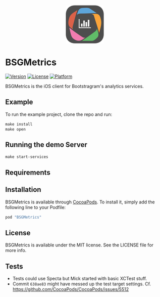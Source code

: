 <h3 align="center">
  <img src="Example/BSGMetrics/Images.xcassets/AppIcon.appiconset/Icon-60%402x.png" alt="BSGMetrics Logo" />
</h3>

# BSGMetrics

[![Version](https://img.shields.io/cocoapods/v/BSGMetrics.svg?style=flat)](http://cocoapods.org/pods/BSGMetrics)
[![License](https://img.shields.io/cocoapods/l/BSGMetrics.svg?style=flat)](http://cocoapods.org/pods/BSGMetrics)
[![Platform](https://img.shields.io/cocoapods/p/BSGMetrics.svg?style=flat)](http://cocoapods.org/pods/BSGMetrics)

BSGMetrics is the iOS client for Bootstragram's analytics services.

## Example

To run the example project, clone the repo and run:

    make install
    make open

## Running the demo Server

    make start-services

## Requirements

## Installation

BSGMetrics is available through [CocoaPods](http://cocoapods.org). To install
it, simply add the following line to your Podfile:

```ruby
pod "BSGMetrics"
```

## License

BSGMetrics is available under the MIT license. See the LICENSE file for more info.

## Tests

- Tests could use Specta but Mick started with basic XCTest stuff.
- Commit `638ae83` might have messed up the test target settings. Cf. https://github.com/CocoaPods/CocoaPods/issues/5512
